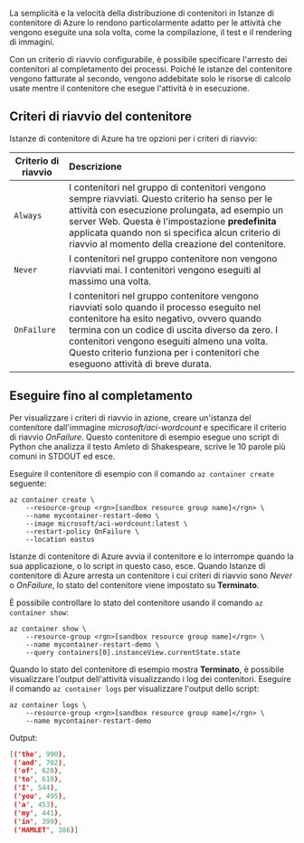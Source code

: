 La semplicità e la velocità della distribuzione di contenitori in Istanze di contenitore di Azure lo rendono particolarmente adatto per le attività che vengono eseguite una sola volta, come la compilazione, il test e il rendering di immagini.

Con un criterio di riavvio configurabile, è possibile specificare l'arresto dei contenitori al completamento dei processi. Poiché le istanze del contenitore vengono fatturate al secondo, vengono addebitate solo le risorse di calcolo usate mentre il contenitore che esegue l'attività è in esecuzione.

## <a name="container-restart-policies"></a>Criteri di riavvio del contenitore

Istanze di contenitore di Azure ha tre opzioni per i criteri di riavvio:

| Criterio di riavvio   | Descrizione |
| ---------------- | :---------- |
| `Always` | I contenitori nel gruppo di contenitori vengono sempre riavviati. Questo criterio ha senso per le attività con esecuzione prolungata, ad esempio un server Web. Questa è l'impostazione **predefinita** applicata quando non si specifica alcun criterio di riavvio al momento della creazione del contenitore. |
| `Never` | I contenitori nel gruppo contenitore non vengono riavviati mai. I contenitori vengono eseguiti al massimo una volta. |
| `OnFailure` | I contenitori nel gruppo contenitore vengono riavviati solo quando il processo eseguito nel contenitore ha esito negativo, ovvero quando termina con un codice di uscita diverso da zero. I contenitori vengono eseguiti almeno una volta. Questo criterio funziona per i contenitori che eseguono attività di breve durata. |

## <a name="run-to-completion"></a>Eseguire fino al completamento

Per visualizzare i criteri di riavvio in azione, creare un'istanza del contenitore dall'immagine *microsoft/aci-wordcount* e specificare il criterio di riavvio *OnFailure*. Questo contenitore di esempio esegue uno script di Python che analizza il testo Amleto di Shakespeare, scrive le 10 parole più comuni in STDOUT ed esce.

Eseguire il contenitore di esempio con il comando `az container create` seguente:

```azurecli
az container create \
    --resource-group <rgn>[sandbox resource group name]</rgn> \
    --name mycontainer-restart-demo \
    --image microsoft/aci-wordcount:latest \
    --restart-policy OnFailure \
    --location eastus
```

Istanze di contenitore di Azure avvia il contenitore e lo interrompe quando la sua applicazione, o lo script in questo caso, esce. Quando Istanze di contenitore di Azure arresta un contenitore i cui criteri di riavvio sono *Never* o *OnFailure*, lo stato del contenitore viene impostato su **Terminato**.

È possibile controllare lo stato del contenitore usando il comando `az container show`:

```azurecli
az container show \
    --resource-group <rgn>[sandbox resource group name]</rgn> \
    --name mycontainer-restart-demo \
    --query containers[0].instanceView.currentState.state
```

Quando lo stato del contenitore di esempio mostra **Terminato**, è possibile visualizzare l'output dell'attività visualizzando i log dei contenitori. Eseguire il comando `az container logs` per visualizzare l'output dello script:

```azurecli
az container logs \
    --resource-group <rgn>[sandbox resource group name]</rgn> \
    --name mycontainer-restart-demo
```

Output:

```json
[('the', 990),
 ('and', 702),
 ('of', 628),
 ('to', 610),
 ('I', 544),
 ('you', 495),
 ('a', 453),
 ('my', 441),
 ('in', 399),
 ('HAMLET', 386)]
```